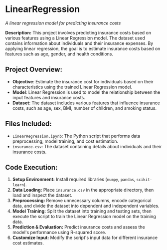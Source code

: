 # LinearRegression
*A linear regression model for predicting insurance costs*

**Description:**
This project involves predicting insurance costs based on various features using a Linear Regression model. The dataset used contains information about individuals and their insurance expenses. By applying linear regression, the goal is to estimate insurance costs based on features such as age, gender, and health conditions.

## Project Overview:
- **Objective**: Estimate the insurance cost for individuals based on their characteristics using the trained Linear Regression model.
- **Model**: Linear Regression is used to model the relationship between the input features and insurance costs.
- **Dataset**: The dataset includes various features that influence insurance costs, such as age, sex, BMI, number of children, and smoking status.

## Files Included:
-	`LinearRegression.ipynb`: The Python script that performs data preprocessing, model training, and cost estimation.
-	`insurance.csv`: The dataset containing details about individuals and their insurance costs.

## Code Execution:

1. **Setup Environment:** Install required libraries (`numpy`, `pandas`, `scikit-learn`).
2. **Data Loading:** Place `insurance.csv` in the appropriate directory, then load and inspect the dataset.
3. **Preprocessing:** Remove unnecessary columns, encode categorical data, and divide the dataset into dependent and independent variables.
4. **Model Training:** Split the dataset into training and testing sets, then execute the script to train the Linear Regression model on the training data.
5. **Prediction & Evaluation:** Predict insurance costs and assess the model's performance using R-squared score.  
6. **Customize Input:** Modify the script's input data for different insurance cost estimates.
